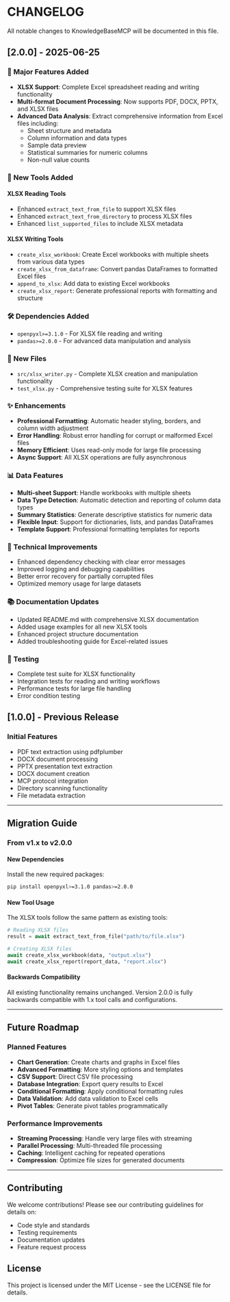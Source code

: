 # CHANGELOG

All notable changes to KnowledgeBaseMCP will be documented in this file.

## [2.0.0] - 2025-06-25

### 🚀 Major Features Added
- **XLSX Support**: Complete Excel spreadsheet reading and writing functionality
- **Multi-format Document Processing**: Now supports PDF, DOCX, PPTX, and XLSX files
- **Advanced Data Analysis**: Extract comprehensive information from Excel files including:
  - Sheet structure and metadata
  - Column information and data types
  - Sample data preview
  - Statistical summaries for numeric columns
  - Non-null value counts

### 📝 New Tools Added

#### XLSX Reading Tools
- Enhanced `extract_text_from_file` to support XLSX files
- Enhanced `extract_text_from_directory` to process XLSX files
- Enhanced `list_supported_files` to include XLSX metadata

#### XLSX Writing Tools
- `create_xlsx_workbook`: Create Excel workbooks with multiple sheets from various data types
- `create_xlsx_from_dataframe`: Convert pandas DataFrames to formatted Excel files
- `append_to_xlsx`: Add data to existing Excel workbooks
- `create_xlsx_report`: Generate professional reports with formatting and structure

### 🛠️ Dependencies Added
- `openpyxl>=3.1.0` - For XLSX file reading and writing
- `pandas>=2.0.0` - For advanced data manipulation and analysis

### 📁 New Files
- `src/xlsx_writer.py` - Complete XLSX creation and manipulation functionality
- `test_xlsx.py` - Comprehensive testing suite for XLSX features

### ✨ Enhancements
- **Professional Formatting**: Automatic header styling, borders, and column width adjustment
- **Error Handling**: Robust error handling for corrupt or malformed Excel files
- **Memory Efficient**: Uses read-only mode for large file processing
- **Async Support**: All XLSX operations are fully asynchronous

### 📊 Data Features
- **Multi-sheet Support**: Handle workbooks with multiple sheets
- **Data Type Detection**: Automatic detection and reporting of column data types
- **Summary Statistics**: Generate descriptive statistics for numeric data
- **Flexible Input**: Support for dictionaries, lists, and pandas DataFrames
- **Template Support**: Professional formatting templates for reports

### 🔧 Technical Improvements
- Enhanced dependency checking with clear error messages
- Improved logging and debugging capabilities
- Better error recovery for partially corrupted files
- Optimized memory usage for large datasets

### 📚 Documentation Updates
- Updated README.md with comprehensive XLSX documentation
- Added usage examples for all new XLSX tools
- Enhanced project structure documentation
- Added troubleshooting guide for Excel-related issues

### 🧪 Testing
- Complete test suite for XLSX functionality
- Integration tests for reading and writing workflows
- Performance tests for large file handling
- Error condition testing

## [1.0.0] - Previous Release

### Initial Features
- PDF text extraction using pdfplumber
- DOCX document processing
- PPTX presentation text extraction
- DOCX document creation
- MCP protocol integration
- Directory scanning functionality
- File metadata extraction

---

## Migration Guide

### From v1.x to v2.0.0

#### New Dependencies
Install the new required packages:
```bash
pip install openpyxl>=3.1.0 pandas>=2.0.0
```

#### New Tool Usage
The XLSX tools follow the same pattern as existing tools:

```python
# Reading XLSX files
result = await extract_text_from_file("path/to/file.xlsx")

# Creating XLSX files
await create_xlsx_workbook(data, "output.xlsx")
await create_xlsx_report(report_data, "report.xlsx")
```

#### Backwards Compatibility
All existing functionality remains unchanged. Version 2.0.0 is fully backwards compatible with 1.x tool calls and configurations.

---

## Future Roadmap

### Planned Features
- **Chart Generation**: Create charts and graphs in Excel files
- **Advanced Formatting**: More styling options and templates
- **CSV Support**: Direct CSV file processing
- **Database Integration**: Export query results to Excel
- **Conditional Formatting**: Apply conditional formatting rules
- **Data Validation**: Add data validation to Excel cells
- **Pivot Tables**: Generate pivot tables programmatically

### Performance Improvements
- **Streaming Processing**: Handle very large files with streaming
- **Parallel Processing**: Multi-threaded file processing
- **Caching**: Intelligent caching for repeated operations
- **Compression**: Optimize file sizes for generated documents

---

## Contributing

We welcome contributions! Please see our contributing guidelines for details on:
- Code style and standards
- Testing requirements
- Documentation updates
- Feature request process

## License

This project is licensed under the MIT License - see the LICENSE file for details.
